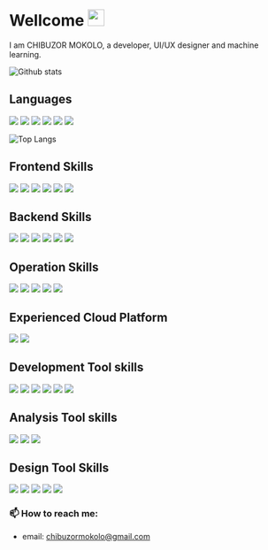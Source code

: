 # Wellcome <img src="https://raw.githubusercontent.com/MartinHeinz/MartinHeinz/master/wave.gif" width="30px">

I am CHIBUZOR MOKOLO, a developer, UI/UX designer and machine learning.


![Github stats](https://github-readme-stats.vercel.app/api?username=MokosDa3rd&show_icons=true&count_private=true)

## Languages

![](https://img.shields.io/badge/-Typescript-3178C6?logo=typescript&logoColor=white)
![](https://img.shields.io/badge/-Golang-00ADD8?logo=go&logoColor=white)
![](https://img.shields.io/badge/-Java-007396?logo=java&logoColor=white)
![](https://img.shields.io/badge/-Python-3776AB?logo=python&logoColor=white)
![](https://img.shields.io/badge/-HTML-E34F26?logo=html5&logoColor=white)
![](https://img.shields.io/badge/-Sass-CC6699?logo=sass&logoColor=white)

![Top Langs](https://github-readme-stats.vercel.app/api/top-langs/?username=MokosDa3rd&hide=python,css,html)

## Frontend Skills

![](https://img.shields.io/badge/-React-61DAFB?logo=react&logoColor=white&link=https://github.com/facebook/react)
![](https://img.shields.io/badge/-React%20Native-61DAFB?logo=react&logoColor=white)
![](https://img.shields.io/badge/-Redux-764ABC?logo=redux&logoColor=white)
![](https://img.shields.io/badge/-Expo-000020?logo=expo&logoColor=white&link=https://github.com/expo/expo)
![](https://img.shields.io/badge/-Vue-4FC08D?logo=vue.js&logoColor=white)
![](https://img.shields.io/badge/-Webpack-8DD6F9?logo=webpack&logoColor=white)

## Backend Skills

![](https://img.shields.io/badge/-Gin-00ADD8?link=https://github.com/gin-gonic/gin)
![](https://img.shields.io/badge/-Koa%20JS-000000?link=https://koajs.com)
![](https://img.shields.io/badge/-Spring-6DB33F?logo=spring&logoColor=white)
![](https://img.shields.io/badge/-Django-092E20?logo=django&logoColor=white)
![](https://img.shields.io/badge/-Flask-000000?logo=flask&logoColor=white)
![](https://img.shields.io/badge/-Mongo%20DB-47A248?logo=mongodb&logoColor=white)

## Operation Skills

![](https://img.shields.io/badge/-Github%20Actions-2088FF?logo=github%20actions&logoColor=white)
![](https://img.shields.io/badge/-CircleCI-343434?logo=circleci&logoColor=white)
![](https://img.shields.io/badge/-Docker-2496ED?logo=docker&logoColor=white)
![](https://img.shields.io/badge/-Nginx-269539?logo=Nginx&logoColor=white)
![](https://img.shields.io/badge/-Kubernetes-326CE5?logo=Kubernetes&logoColor=white)

## Experienced Cloud Platform

![](https://img.shields.io/badge/-Google%20Cloud-4285F4?logo=google%20cloud&logoColor=white)
![](https://img.shields.io/badge/-Amazon%20Web%20Service-232F3E?logo=amazon%20aws&logoColor=white)

## Development Tool skills

![](https://img.shields.io/badge/-Git-F05032?logo=git&logoColor=white)
![](https://img.shields.io/badge/-Github-181717?logo=github&logoColor=white)
![](https://img.shields.io/badge/-Jira-0052CC?logo=jira&logoColor=white)
![](https://img.shields.io/badge/-Jira%20Software-0052CC?logo=jira%20software&logoColor=white)
![](https://img.shields.io/badge/-Intellij%20Idea-000000?logo=intellij%20idea&logoColor=white)
![](https://img.shields.io/badge/-VS%20Code-007ACC?logo=visual%20studio%20code&logoColor=white)

## Analysis Tool skills

![](https://img.shields.io/badge/-Google%20Analytics-E37400?logo=google%20analytics&logoColor=white)
![](https://img.shields.io/badge/-Sentry-362D59?logo=sentry&logoColor=white)
![](https://img.shields.io/badge/-Facebook%20Pixel-1877F2?logo=facebook&logoColor=white)

## Design Tool Skills

![](https://img.shields.io/badge/-Adobe%20XD-FF61F6?logo=adobe%20xd&logoColor=white)
![](https://img.shields.io/badge/-Figma-F24E1E?logo=figma&logoColor=white)
![](https://img.shields.io/badge/-Adobe%20Photoshop-31A8FF?logo=adobe%20photoshop&logoColor=white)
![](https://img.shields.io/badge/-Adobe%20Premiere%20Pro-9999FF?logo=adobe%20premiere%20pro&logoColor=white)
![](https://img.shields.io/badge/-Adobe%20After%20Effects-9999FF?logo=adobe%20after%20effects&logoColor=white)

### 📫 How to reach me:

- email: chibuzormokolo@gmail.com
